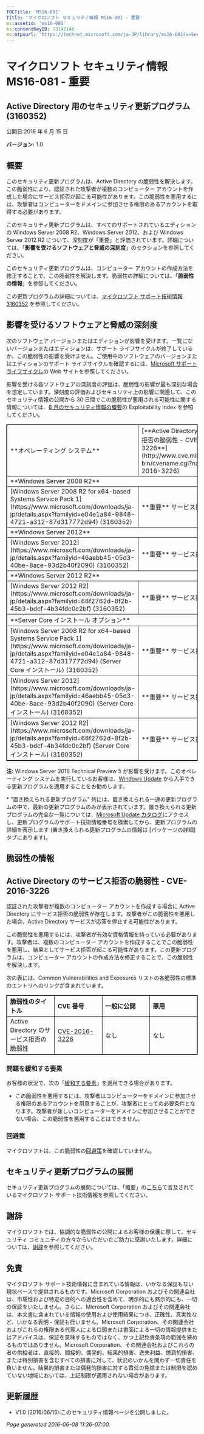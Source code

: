 ```yaml
---
TOCTitle: 'MS16-081'
Title: 'マイクロソフト セキュリティ情報 MS16-081 - 重要'
ms:assetid: 'ms16-081'
ms:contentKeyID: 73142146
ms:mtpsurl: 'https://technet.microsoft.com/ja-JP/library/ms16-081(v=Security.10)'
---
```


マイクロソフト セキュリティ情報 MS16-081 - 重要
===============================================

Active Directory 用のセキュリティ更新プログラム (3160352)
---------------------------------------------------------

公開日:2016 年 6 月 15 日

**バージョン:** 1.0

概要
----


このセキュリティ更新プログラムは、Active Directory の脆弱性を解決します。この脆弱性により、認証された攻撃者が複数のコンピューター アカウントを作成した場合にサービス拒否が起こる可能性があります。この脆弱性を悪用するには、攻撃者はコンピューターをドメインに参加させる権限のあるアカウントを取得する必要があります。

このセキュリティ更新プログラムは、すべてのサポートされているエディションの Windows Server 2008 R2、Windows Server 2012、および Windows Server 2012 R2 について、深刻度が「重要」と評価されています。詳細については、「**影響を受けるソフトウェアと脅威の深刻度**」のセクションを参照してください。

このセキュリティ更新プログラムは、コンピューター アカウントの作成方法を修正することで、この脆弱性を解決します。脆弱性の詳細については、「**脆弱性の情報**」を参照してください。


この更新プログラムの詳細については、[マイクロソフト サポート技術情報 3160352](https://support.microsoft.com/ja-jp/kb/3160352) を参照してください。

影響を受けるソフトウェアと脅威の深刻度
--------------------------------------


次のソフトウェア バージョンまたはエディションが影響を受けます。一覧にないバージョンまたはエディションは、サポート ライフサイクルが終了しているか、この脆弱性の影響を受けません。ご使用中のソフトウェアのバージョンまたはエディションのサポート ライフサイクルを確認するには、[Microsoft サポート ライフサイクル](http://go.microsoft.com/fwlink/?linkid=21742)の Web サイトを参照してください。

影響を受ける各ソフトウェアの深刻度の評価は、脆弱性の影響が最も深刻な場合を想定しています。深刻度の評価およびセキュリティ上の影響に関連して、このセキュリティ情報の公開から 30 日間でこの脆弱性が悪用される可能性に関する情報については、[6 月のセキュリティ情報の概要](https://technet.microsoft.com/ja-jp/library/security/ms16-jun)の Exploitability Index を参照してください。

 
<table style="border:1px solid black;">
<tr>
<td style="border:1px solid black;">
**オペレーティング システム**

</td>
<td style="border:1px solid black;">
[**Active Directory のサービス拒否の脆弱性 - CVE-2016-3226**](http://www.cve.mitre.org/cgi-bin/cvename.cgi?name=cve-2016-3226)

</td>
<td style="border:1px solid black;">
**置き換えられる更新プログラム**&#42;

</td>
</tr>
<tr>
<td style="border:1px solid black;" colspan="3">
**Windows Server 2008 R2**

</td>
</tr>
<tr>
<td style="border:1px solid black;">
[Windows Server 2008 R2 for x64-based Systems Service Pack 1](https://www.microsoft.com/downloads/ja-jp/details.aspx?familyid=e04e1a84-9848-4721-a312-87d317772d94)  
(3160352)

</td>
<td style="border:1px solid black;">
**重要**  
サービス拒否

</td>
<td style="border:1px solid black;">
[MS13-032](http://go.microsoft.com/fwlink/?linkid=280660) の 2772930

</td>
</tr>
<tr>
<td style="border:1px solid black;" colspan="3">
**Windows Server 2012**

</td>
</tr>
<tr>
<td style="border:1px solid black;">
[Windows Server 2012](https://www.microsoft.com/downloads/ja-jp/details.aspx?familyid=46aebb45-05d3-40be-8ace-93d2b40f2090)  
(3160352)

</td>
<td style="border:1px solid black;">
**重要**  
サービス拒否

</td>
<td style="border:1px solid black;">
[MS13-032](http://go.microsoft.com/fwlink/?linkid=280660) の 2772930

</td>
</tr>
<tr>
<td style="border:1px solid black;" colspan="3">
**Windows Server 2012 R2**

</td>
</tr>
<tr>
<td style="border:1px solid black;">
[Windows Server 2012 R2](https://www.microsoft.com/downloads/ja-jp/details.aspx?familyid=68f2762d-8f2b-45b3-bdcf-4b34fdc0c2bf)  
(3160352)

</td>
<td style="border:1px solid black;">
**重要**  
サービス拒否

</td>
<td style="border:1px solid black;">
[MS13-032](http://go.microsoft.com/fwlink/?linkid=280660) の 2772930

</td>
</tr>
<tr>
<td style="border:1px solid black;" colspan="3">
**Server Core インストール オプション**

</td>
</tr>
<tr>
<td style="border:1px solid black;">
[Windows Server 2008 R2 for x64-based Systems Service Pack 1](https://www.microsoft.com/downloads/ja-jp/details.aspx?familyid=e04e1a84-9848-4721-a312-87d317772d94) (Server Core インストール)  
(3160352)

</td>
<td style="border:1px solid black;">
**重要**  
サービス拒否

</td>
<td style="border:1px solid black;">
[MS13-032](http://go.microsoft.com/fwlink/?linkid=280660) の 2772930

</td>
</tr>
<tr>
<td style="border:1px solid black;">
[Windows Server 2012](https://www.microsoft.com/downloads/ja-jp/details.aspx?familyid=46aebb45-05d3-40be-8ace-93d2b40f2090) (Server Core インストール)  
(3160352)

</td>
<td style="border:1px solid black;">
**重要**  
サービス拒否

</td>
<td style="border:1px solid black;">
[MS13-032](http://go.microsoft.com/fwlink/?linkid=280660) の 2772930

</td>
</tr>
<tr>
<td style="border:1px solid black;">
[Windows Server 2012 R2](https://www.microsoft.com/downloads/ja-jp/details.aspx?familyid=68f2762d-8f2b-45b3-bdcf-4b34fdc0c2bf) (Server Core インストール)  
(3160352)

</td>
<td style="border:1px solid black;">
**重要**  
サービス拒否

</td>
<td style="border:1px solid black;">
[MS13-032](http://go.microsoft.com/fwlink/?linkid=280660) の 2772930

</td>
</tr>
</table>
 
**注:** Windows Server 2016 Technical Preview 5 が影響を受けます。このオペレーティング システムを実行しているお客様は、[Windows Update](http://go.microsoft.com/fwlink/?linkid=21130) から入手できる更新プログラムを適用することをお勧めします。

\* "置き換えられる更新プログラム" 列には、置き換えられる一連の更新プログラムの中で、最新の更新プログラムのみが表示されています。置き換えられる更新プログラムの完全な一覧については、[Microsoft Update カタログ](http://catalog.update.microsoft.com/v7/site/home.aspx)にアクセスし、更新プログラムのサポート技術情報番号を検索してから、更新プログラムの詳細を表示します (置き換えられる更新プログラムの情報は \[パッケージの詳細\] タブにあります)。

脆弱性の情報
------------


Active Directory のサービス拒否の脆弱性 - CVE-2016-3226
-------------------------------------------------------

認証された攻撃者が複数のコンピューター アカウントを作成する場合に Active Directory にサービス拒否の脆弱性が存在します。攻撃者がこの脆弱性を悪用した場合、Active Directory サービスが応答を停止する可能性があります。

この脆弱性を悪用するには、攻撃者が有効な資格情報を持っている必要があります。攻撃者は、複数のコンピューター アカウントを作成することでこの脆弱性を悪用し、結果としてサービス拒否が起こる可能性があります。この更新プログラムは、コンピューター アカウントの作成方法を修正することで、この脆弱性を解決します。

次の表には、Common Vulnerabilities and Exposures リストの各脆弱性の標準のエントリへのリンクが含まれています。

 
<table style="border:1px solid black;">
<colgroup>
<col width="25%" />
<col width="25%" />
<col width="25%" />
<col width="25%" />
</colgroup>
<tbody>
<tr class="odd">
<td style="border:1px solid black;"><strong>脆弱性のタイトル</strong></td>
<td style="border:1px solid black;"><strong>CVE 番号</strong></td>
<td style="border:1px solid black;"><strong>一般に公開</strong></td>
<td style="border:1px solid black;"><strong>悪用</strong></td>
</tr>
<tr class="even">
<td style="border:1px solid black;">Active Directory のサービス拒否の脆弱性</td>
<td style="border:1px solid black;"><a href="http://www.cve.mitre.org/cgi-bin/cvename.cgi?name=cve-2016-3226">CVE-2016-3226</a></td>
<td style="border:1px solid black;">なし</td>
<td style="border:1px solid black;">なし</td>
</tr>
</tbody>
</table>
  
### 問題を緩和する要素
  
お客様の状況で、次の「[緩和する要素](https://technet.microsoft.com/ja-jp/library/security/dn848375.aspx)」を適用できる場合があります。
  
-   この脆弱性を悪用するには、攻撃者はコンピューターをドメインに参加させる権限のあるアカウントを用意することが、攻撃者にとっての必要条件となります。攻撃者が新しいコンピューターをドメインに参加させることができない場合、この脆弱性を悪用することはできません。
  
### 回避策
  
マイクロソフトは、この脆弱性の[回避策](https://technet.microsoft.com/ja-jp/library/security/dn848375.aspx)を確認していません。
  
セキュリティ更新プログラムの展開  
--------------------------------
  

セキュリティ更新プログラムの展開については、「概要」の[こちら](#kbarticle)で言及されているマイクロソフト サポート技術情報を参照してください。
  
謝辞  
----
  

マイクロソフトでは、協調的な脆弱性の公開によるお客様の保護に際して、セキュリティ コミュニティの方々からいただいたご助力に感謝いたします。詳細については、[謝辞](https://technet.microsoft.com/ja-jp/library/security/mt674627.aspx)を参照してください。
  
免責  
----
  

マイクロソフト サポート技術情報に含まれている情報は、いかなる保証もない現状ベースで提供されるものです。Microsoft Corporation およびその関連会社は、市場性および特定の目的への適合性を含めて、明示的にも黙示的にも、一切の保証をいたしません。さらに、Microsoft Corporation およびその関連会社は、本文書に含まれている情報の使用および使用結果につき、正確性、真実性など、いかなる表明・保証も行いません。Microsoft Corporation、その関連会社およびこれらの権限ある代理人による口頭または書面による一切の情報提供またはアドバイスは、保証を意味するものではなく、かつ上記免責条項の範囲を狭めるものではありません。Microsoft Corporation、その関連会社およびこれらの者の供給者は、直接的、間接的、偶発的、結果的損害、逸失利益、懲罰的損害、または特別損害を含むすべての損害に対して、状況のいかんを問わず一切責任を負いません。結果的損害または偶発的損害に対する責任の免除または制限を認めていない地域においては、上記制限が適用されない場合があります。
  
更新履歴  
--------
  

-   V1.0 (2016/06/15):このセキュリティ情報ページを公開しました。
  
*Page generated 2016-06-08 11:36-07:00.*
